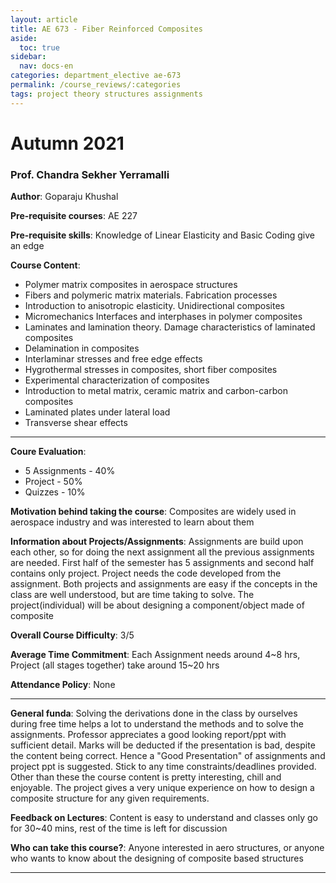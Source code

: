 ```yaml
---
layout: article
title: AE 673 - Fiber Reinforced Composites
aside:
  toc: true
sidebar:
  nav: docs-en
categories: department_elective ae-673
permalink: /course_reviews/:categories
tags: project theory structures assignments
---
```



# Autumn 2021
### Prof. Chandra Sekher Yerramalli
**Author**: Goparaju Khushal

**Pre-requisite courses**: AE 227

**Pre-requisite skills**: Knowledge of Linear Elasticity and Basic Coding give an edge

**Course Content**:
- Polymer matrix composites in aerospace structures
- Fibers and polymeric matrix materials. Fabrication processes
- Introduction to anisotropic elasticity. Unidirectional composites
- Micromechanics Interfaces and interphases in polymer composites
- Laminates and lamination theory. Damage characteristics of laminated composites
- Delamination in composites
- Interlaminar stresses and free edge effects
- Hygrothermal stresses in composites, short fiber composites
- Experimental characterization of composites
- Introduction to metal matrix, ceramic matrix and carbon-carbon composites
- Laminated plates under lateral load
- Transverse shear effects

---

**Coure Evaluation**:
- 5 Assignments - 40%
- Project - 50%
- Quizzes - 10%

**Motivation behind taking the course**:
Composites are widely used in aerospace industry and was interested to learn about them

**Information about Projects/Assignments**:
Assignments are build upon each other, so for doing the next assignment all the previous assignments are needed. First half of the semester has 5 assignments and second half contains only project. Project needs the code developed from the assignment. Both projects and assignments are easy if the concepts in the class are well understood, but are time taking to solve. The project(individual) will be about designing a component/object made of composite

**Overall Course Difficulty**: 3/5

**Average Time Commitment**:
Each Assignment needs around 4~8 hrs, Project (all stages together) take around 15~20 hrs


**Attendance Policy**: None

---

**General funda**: 
Solving the derivations done in the class by ourselves during free time helps a lot to understand the methods and to solve the assignments. Professor appreciates a good looking report/ppt with sufficient detail. Marks will be deducted if the presentation is bad, despite the content being correct. Hence a "Good Presentation" of assignments and project ppt is suggested. Stick to any time constraints/deadlines provided. Other than these the course content is pretty interesting, chill and enjoyable. The project gives a very unique experience on how to design a composite structure for any given requirements. 

**Feedback on Lectures**: 
Content is easy to understand and classes only go for 30~40 mins, rest of the time is left for discussion

**Who can take this course?**: 
Anyone interested in aero structures, or anyone who wants to know about the designing of composite based structures

---
